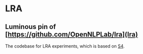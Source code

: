 # LRA

## Luminous pin of [https://github.com/OpenNLPLab/lra](lra)

The codebase for LRA experiments, which is based on [S4](https://github.com/HazyResearch/state-spaces). 

